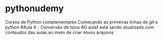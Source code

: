 # pythonudemy
Cursos de Python complementares
Começando as primeiras linhas de git e python
#Aula 4 - Conversão de tipos
#O aula1 está sendo atualizado com conteudos das aulas ao invés de criar novos arquivos